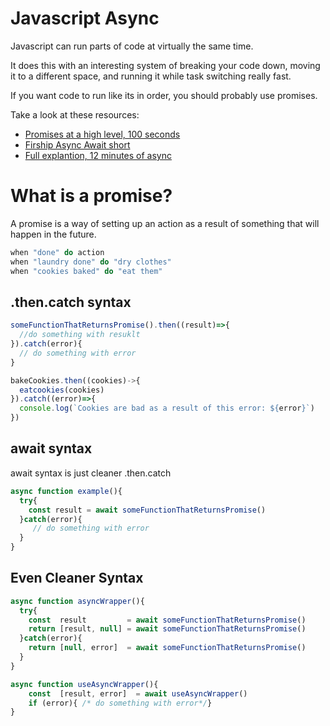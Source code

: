 # Javascript Async 

Javascript can run parts of code at virtually the same time.   

It does this with an interesting system of breaking your code down, moving it to a different space, and running it while task switching really fast.

If you want code to run like its in order, you should probably use promises.

Take a look at these resources:  
- [Promises at a high level, 100 seconds](https://www.youtube.com/watch?v=RvYYCGs45L4)
- [Firship Async Await short](https://www.youtube.com/shorts/ITogH7lJTyE)
- [Full explantion, 12 minutes of async](https://www.youtube.com/watch?v=vn3tm0quoqE&t=2s)

# What is a promise?
A promise is a way of setting up an action as a result of something that will happen in the future.
```javascript
when "done" do action
when "laundry done" do "dry clothes"
when "cookies baked" do "eat them"
```

## .then.catch syntax
```javascript
someFunctionThatReturnsPromise().then((result)=>{
  //do something with resuklt
}).catch(error){
  // do something with error
}

bakeCookies.then((cookies)->{
  eatcookies(cookies)
}).catch((error)=>{
  console.log(`Cookies are bad as a result of this error: ${error}`)
})
```

## await syntax
await syntax is just cleaner .then.catch 
```javascript
async function example(){
  try{
    const result = await someFunctionThatReturnsPromise()
  }catch(error){
     // do something with error
  }
}
```

## Even Cleaner Syntax

```javascript
async function asyncWrapper(){
  try{
    const  result         = await someFunctionThatReturnsPromise()
    return [result, null] = await someFunctionThatReturnsPromise()
  }catch(error){     
    return [null, error]  = await someFunctionThatReturnsPromise()
  }
}

async function useAsyncWrapper(){
    const  [result, error]  = await useAsyncWrapper()
    if (error){ /* do something with error*/}
}


```
